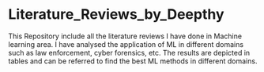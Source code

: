 # Literature_Reviews_by_Deepthy
This Repository include all the literature reviews I have done in Machine learning area. I have analysed the application of ML in different domains  such as law enforcement, cyber forensics, etc. The results are depicted in tables and can be referred to find the best ML methods in different domains.
